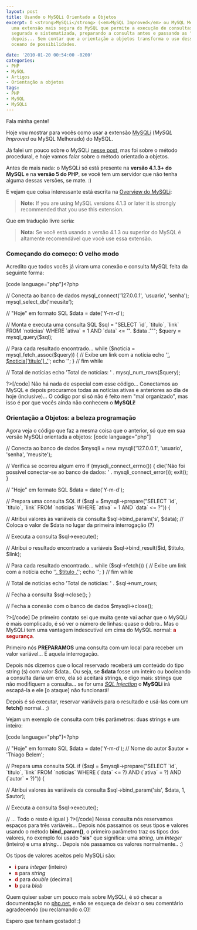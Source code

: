 ```yaml
---
layout: post
title: Usando o MySQLi Orientado a Objetos
excerpt: O <strong>MySQLi</strong> (<em>MySQL Improved</em> ou MySQL Melhorado) é
  uma extensão mais segura do MySQL que permite a execução de consultas SQL de forma
  segurada e sistematizada, preparando a consulta antes e passando as "variáveis"
  depois... Sem contar que a orientação a objetos transforma o uso dessa técnica num
  oceano de possibilidades.

date: '2010-01-20 00:54:00 -0200'
categories:
- PHP
- MySQL
- Artigos
- Orientação a objetos
tags:
- PHP
- MySQL
- MySQLi
---
```

<p>Fala minha gente!</p>
<p>Hoje vou mostrar para vocês como usar a extensão <a href="http://br.php.net/manual/pt_BR/book.mysqli.php" title="MySQLi">MySQLi</a> (<em>MySQL Improved</em> ou MySQL Melhorado) do MySQL.</p>
<p>Já falei um pouco sobre o MySQLi <a href="/guia-pratico-de-mysqli-no-php" title="Guia prÃ¡tico de MySQLi no PHP">nesse post</a>, mas foi sobre o método procedural, e hoje vamos falar sobre o método orientado a objetos.</p>
<p>Antes de mais nada: o MySQLi só está presente na <strong>versão 4.1.3+ do MySQL</strong> e na <strong>versão 5 do PHP</strong>, se você tem um servidor que não tenha alguma dessas versões, se mate. :)</p>
<p>E vejam que coisa interessante está escrita na <a href="http://br.php.net/manual/pt_BR/mysqli.overview.php" title="MySQLi overview">Overview do MySQLi</a>:</p>
<blockquote><p><strong>Note:</strong> If you are using MySQL versions 4.1.3 or later it is strongly recommended that you use this extension. </p></blockquote>
<p>Que em tradução livre seria:</p>
<blockquote><p><strong>Nota:</strong> Se você está usando a versão 4.1.3 ou superior do MySQL é altamente recomendável que você use essa extensão. </p></blockquote>
<p>
<h3>Começando do começo: O velho modo</h3>
<p>Acredito que todos vocês já viram uma conexão e consulta MySQL feita da seguinte forma:</p>

[code language="php"]<?php</p>
<p>// Conecta ao banco de dados
mysql_connect('127.0.0.1', 'usuario', 'senha');
mysql_select_db('meusite');</p>
<p>// "Hoje" em formato SQL
$data = date('Y-m-d');</p>
<p>// Monta e executa uma consulta SQL
$sql = "SELECT `id`, `titulo`, `link` FROM `noticias` WHERE `ativa` = 1 AND `data` <= '". $data ."'";
$query = mysql_query($sql);</p>
<p>// Para cada resultado encontrado...
while ($noticia = mysql_fetch_assoc($query)) {
	// Exibe um link com a notícia
	echo '<a href="'. $noticia['link'] .'" title="'. $noticia['titulo'] .'">'. $noticia['titulo'] .'</a>';
	echo '';
} // fim while</p>
<p>// Total de notícias
echo 'Total de notícias: ' . mysql_num_rows($query);</p>
<p>?>[/code]
Não há nada de especial com esse código... Conectamos ao MySQL e depois procuramos todas as notícias ativas e anteriores ao dia de hoje (inclusive)... O código por si só não é feito nem "mal organizado", mas isso é por que vocês ainda não conhecem o <strong>MySQLi</strong>!</p>
<p>
<h3>Orientação a Objetos: a beleza programação</h3>
<p>Agora veja o código que faz a mesma coisa que o anterior, só que em sua versão MySQLi orientada a objetos:
[code language="php"]<?php</p>
<p>// Conecta ao banco de dados
$mysqli = new mysqli('127.0.0.1', 'usuario', 'senha', 'meusite');</p>
<p>// Verifica se ocorreu algum erro
if (mysqli_connect_errno()) {
    die('Não foi possível conectar-se ao banco de dados: ' . mysqli_connect_error());
    exit();
}</p>
<p>// "Hoje" em formato SQL
$data = date('Y-m-d');</p>
<p>// Prepara uma consulta SQL
if ($sql = $mysqli->prepare("SELECT `id`, `titulo`, `link` FROM `noticias` WHERE `ativa` = 1 AND `data` <= ?")) {</p>
<p>	// Atribui valores às variáveis da consulta
	$sql->bind_param('s', $data); // Coloca o valor de $data no lugar da primeira interrogação (?)</p>
<p>	// Executa a consulta
	$sql->execute();</p>
<p>	// Atribui o resultado encontrado a variáveis
	$sql->bind_result($id, $titulo, $link);</p>
<p>	// Para cada resultado encontrado...
	while ($sql->fetch()) {
		// Exibe um link com a notícia
		echo '<a href="'. $link .'" title="'. $titulo .'">'. $titulo .'</a>';
		echo '';
	} // fim while</p>
<p>	// Total de notícias
	echo 'Total de notícias: ' . $sql->num_rows;</p>
<p>	// Fecha a consulta
	$sql->close();
}</p>
<p>// Fecha a conexão com o banco de dados
$mysqli->close();</p>
<p>?>[/code]
De primeiro contato sei que muita gente vai achar que o MySQLi é mais complicado, é só ver o número de linhas: quase o dobro.. Mas o MySQLi tem uma vantagem indescutível em cima do MySQL normal: <strong style="color: #B40000">a segurança</strong>.</p>
<p>Primeiro nós <strong>PREPARAMOS</strong> uma consulta com um local para receber um valor variável... É aquela interrogação.</p>
<p>Depois nós dizemos que o local reservado receberá um conteúdo do tipo string (s) com valor $data.. Ou seja, se <strong>$data</strong> fosse um inteiro ou booleando a consulta daria um erro, ela só aceitará strings, e digo mais: strings que não modifiquem a consulta... se for uma <a href="/?s=SQL+Injection" title="SQL Injection"><em>SQL Injection</em></a> o <strong>MySQLi</strong> irá escapá-la e ele [o ataque] não funcionará!</p>
<p>Depois é só executar, reservar variáveis para o resultado e usá-las com um <strong>fetch()</strong> normal.. ;)</p>
<p>Vejam um exemplo de consulta com três parâmetros: duas strings e um inteiro:</p>

[code language="php"]<?php</p>
<p>// "Hoje" em formato SQL
$data = date('Y-m-d');
// Nome do autor
$autor = 'Thiago Belem';</p>
<p>// Prepara uma consulta SQL
if ($sql = $mysqli->prepare("SELECT `id`, `titulo`, `link` FROM `noticias` WHERE (`data` <= ?) AND (`ativa` = ?) AND (`autor` = ?)")) {</p>
<p>	// Atribui valores às variáveis da consulta
	$sql->bind_param('sis', $data, 1, $autor);</p>
<p>	// Executa a consulta
	$sql->execute();</p>
<p>	// ... Todo o resto é igual
}
?>[/code]
Nessa consulta nós reservamos espaços para três variáveis... Depois nós passamos os seus tipos e valores usando o método <strong>bind_param()</strong>, o primeiro parâmetro traz os tipos dos valores, no exemplo foi usado "<strong>sis</strong>" que significa: uma <em><strong>s</strong>tring</em>, um <em><strong>i</strong>nteger</em> (inteiro) e uma <em><strong>s</strong>tring</em>... Depois nós passamos os valores normalmente.. :)</p>
<p>Os tipos de valores aceitos pelo MySQLi são:</p>
<ul>
<li><strong style="color: #B40000">i</strong> para <em>integer</em> (inteiro)</li>
<li><strong style="color: #B40000">s</strong> para <em>string</em></li>
<li><strong style="color: #B40000">d</strong> para <em>double</em> (decimal)</li>
<li><strong style="color: #B40000">b</strong> para <em>blob</em></li>
</ul>
<p>Quem quiser saber um pouco mais sobre MySQLi, é só checar a documentação no <a href="http://php.net/">php.net</a>, e não se esqueça de deixar o seu comentário agradecendo (ou reclamando o.O)!</p>
<p>Espero que tenham gostado! :)</p>

